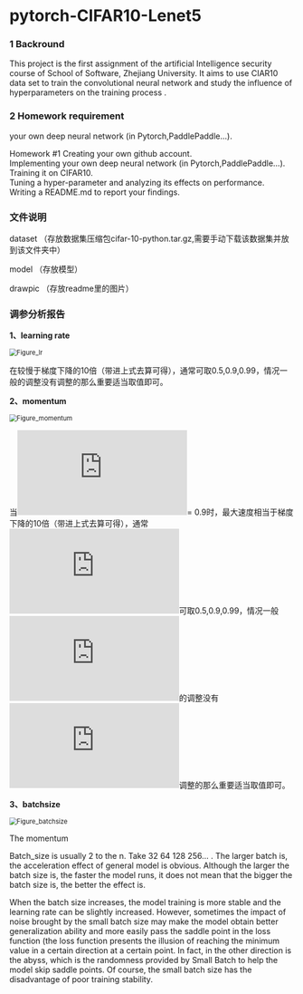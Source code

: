 # pytorch-CIFAR10-Lenet5



### 1 Backround

This project is the first assignment of the artificial Intelligence security course of School of Software, Zhejiang University. It aims to use CIAR10 data set to train the convolutional neural network and study the influence of hyperparameters on the training process .

### 2 Homework requirement

your own deep neural network (in Pytorch,PaddlePaddle...).

Homework #1
Creating your own github account.  
Implementing your own deep neural network (in Pytorch,PaddlePaddle...).  
Training it on CIFAR10.  
Tuning a hyper-parameter and analyzing its effects on performance.  
Writing a README.md to report your findings.  



### 文件说明

dataset  （存放数据集压缩包cifar-10-python.tar.gz,需要手动下载该数据集并放到该文件夹中）

model  （存放模型）

drawpic （存放readme里的图片）



### 调参分析报告

**1、learning rate**

<img src=".\drawpic\Figure_lr.png" alt="Figure_lr" style="zoom: 80%;" />





在较慢于梯度下降的10倍（带进上式去算可得），通常可取0.5,0.9,0.99，情况一般的调整没有调整的那么重要适当取值即可。

**2、momentum**



<img src=".\drawpic\Figure_momentum.png" alt="Figure_momentum" style="zoom: 80%;" />

当![\公测](https://private.codecogs.com/gif.latex?%5Cdpi%7B120%7D%20%5Cbeta)= 0.9时，最大速度相当于梯度下降的10倍（带进上式去算可得），通常![\公测](https://private.codecogs.com/gif.latex?%5Cdpi%7B120%7D%20%5Cbeta)可取0.5,0.9,0.99，情况一般![\公测](https://private.codecogs.com/gif.latex?%5Cdpi%7B120%7D%20%5Cbeta)的调整没有![\α](https://private.codecogs.com/gif.latex?%5Cdpi%7B120%7D%20%5Calpha)调整的那么重要适当取值即可。



**3、batchsize**

<img src=".\drawpic\Figure_batchsize.png" alt="Figure_batchsize" style="zoom: 80%;" />

The momentum  

Batch_size is usually 2 to the n. Take 32 64 128 256... . The larger batch is, the acceleration effect of general model is obvious. Although the larger the batch size is, the faster the model runs, it does not mean that the bigger the batch size is, the better the effect is.  

 

When the batch size increases, the model training is more stable and the learning rate can be slightly increased. However, sometimes the impact of noise brought by the small batch size may make the model obtain better generalization ability and more easily pass the saddle point in the loss function (the loss function presents the illusion of reaching the minimum value in a certain direction at a certain point. In fact, in the other direction is the abyss, which is the randomness provided by Small Batch to help the model skip saddle points. Of course, the small batch size has the disadvantage of poor training stability.  

